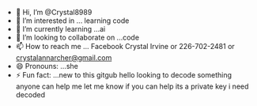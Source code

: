 - 👋 Hi, I’m @Crystal8989
- 👀 I’m interested in ... learning code
- 🌱 I’m currently learning ...ai
- 💞️ I’m looking to collaborate on ...code
- 📫 How to reach me ... Facebook Crystal Irvine or 226-702-2481 or crystalannarcher@gmail.com
- 😄 Pronouns: ...she 
- ⚡ Fun fact: ...new to this gitgub 
hello looking to decode something anyone can help me let me know if you can help its a private key i need decoded
<!---
Crystal8989/Crystal8989 is a ✨ special ✨ repository because its `README.md` (this file) appears on your GitHub profile.
You can click the Preview link to take a look at your changes.
--->
